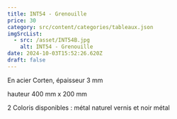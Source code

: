 ```yaml
---
title: INT54 - Grenouille
price: 30
category: src/content/categories/tableaux.json
imgSrcList:
  - src: /asset/INT54B.jpg
    alt: INT54 - Grenouille
date: 2024-10-03T15:52:26.620Z
draft: false
---
```


En acier Corten, épaisseur 3 mm

hauteur 400 mm x 200 mm

2 Coloris disponibles : métal naturel vernis et noir métal
